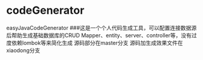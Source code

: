# codeGenerator
easyJavaCodeGenerator
###这是一个个人代码生成工具，可以配置连接数据源后帮助生成基础数据库的CRUD Mapper、entity、server、controller等，没有过度依赖lombok等来简化生成
源码部分在master分支
源码加生成效果文件在xiaodong分支
